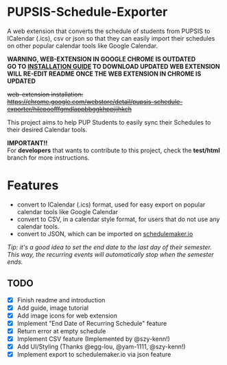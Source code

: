 # PUPSIS-Schedule-Exporter
A web extension that converts the schedule of students from PUPSIS to ICalendar (.ics), csv or json so that they can easily import their schedules on other popular calendar tools like Google Calendar.

**WARNING, WEB-EXTENSION IN GOOGLE CHROME IS OUTDATED** <br>
**GO TO [INSTALLATION GUIDE](img/README.md) TO DOWNLOAD UPDATED WEB EXTENSION** <br>
**WILL RE-EDIT README ONCE THE WEB EXTENSION IN CHROME IS UPDATED** <br>


~~web-extension installation: https://chrome.google.com/webstore/detail/pupsis-schedule-exporter/hilepoofffgmdlappbbggkhppjijhkch~~

This project aims to help PUP Students to easily sync their Schedules to their desired Calendar tools.

**IMPORTANT!!** <BR>
For **developers** that wants to contribute to this project, check the **test/html** branch for more instructions.
<br>


# Features
- convert to ICalendar (.ics) format, used for easy export on popular calendar tools like Google Calendar
- convert to CSV, in a calendar style format, for users that do not use any calendar tools. 
- convert to JSON, which can be imported on [schedulemaker.io](https://schedulemaker.io/)

*Tip: it's a good idea to set the end date to the last day of their semester. This way, the recurring events will automatically stop when the semester ends.*

## TODO
- [x] Finish readme and introduction
- [x] Add guide, image tutorial 
- [x] Add image icons for web extension
- [x] Implement "End Date of Recurring Schedule" feature
- [x] Return error at empty schedule
- [x] Implement CSV feature (Implemented by @szy-kenn!)
- [x] Add UI/Styling (Thanks @egg-lou, @yam-1111, @szy-kenn!)
- [x] Implement export to schedulemaker.io via json feature
